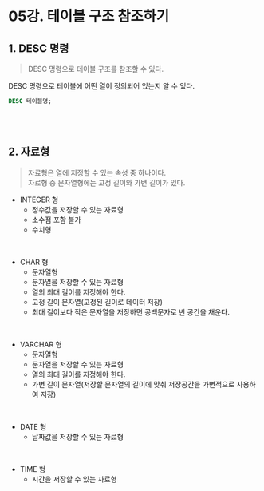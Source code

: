 # 05강. 테이블 구조 참조하기

## 1. DESC 명령
> DESC 명령으로 테이블 구조를 참조할 수 있다.

DESC 명령으로 테이블에 어떤 열이 정의되어 있는지 알 수 있다.

```sql
DESC 테이블명;
```

<br><br>

## 2. 자료형
> 자료형은 열에 지정할 수 있는 속성 중 하나이다.   
> 자료형 중 문자열형에는 고정 길이와 가변 길이가 있다.

* INTEGER 형
  * 정수값을 저장할 수 있는 자료형
  * 소수점 포함 불가
  * 수치형

<br>

* CHAR 형
  * 문자열형
  * 문자열을 저장할 수 있는 자료형
  * 열의 최대 길이를 지정해야 한다.
  * 고정 길이 문자열(고정된 길이로 데이터 저장)
  * 최대 길이보다 작은 문자열을 저장하면 공백문자로 빈 공간을 채운다.

<br>

* VARCHAR 형
    * 문자열형
    * 문자열을 저장할 수 있는 자료형
    * 열의 최대 길이를 지정해야 한다.
    * 가변 길이 문자열(저장할 문자열의 길이에 맞춰 저장공간을 가변적으로 사용하여 저장)

<br>

* DATE 형
  * 날짜값을 저장할 수 있는 자료형

<br>

* TIME 형
  *  시간을 저장할 수 있는 자료형


